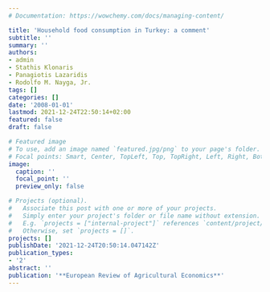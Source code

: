 ```yaml
---
# Documentation: https://wowchemy.com/docs/managing-content/

title: 'Household food consumption in Turkey: a comment'
subtitle: ''
summary: ''
authors:
- admin
- Stathis Klonaris
- Panagiotis Lazaridis
- Rodolfo M. Nayga, Jr.
tags: []
categories: []
date: '2008-01-01'
lastmod: 2021-12-24T22:50:14+02:00
featured: false
draft: false

# Featured image
# To use, add an image named `featured.jpg/png` to your page's folder.
# Focal points: Smart, Center, TopLeft, Top, TopRight, Left, Right, BottomLeft, Bottom, BottomRight.
image:
  caption: ''
  focal_point: ''
  preview_only: false

# Projects (optional).
#   Associate this post with one or more of your projects.
#   Simply enter your project's folder or file name without extension.
#   E.g. `projects = ["internal-project"]` references `content/project/deep-learning/index.md`.
#   Otherwise, set `projects = []`.
projects: []
publishDate: '2021-12-24T20:50:14.047142Z'
publication_types:
- '2'
abstract: ''
publication: '**European Review of Agricultural Economics**'
---
```

